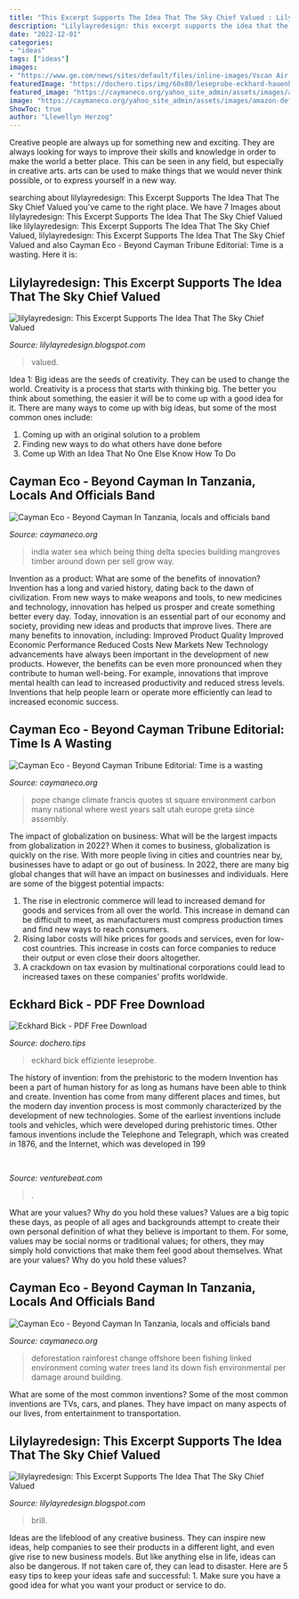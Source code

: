 ```yaml
---
title: "This Excerpt Supports The Idea That The Sky Chief Valued : Lilylayredesign: This Excerpt Supports The Idea That The Sky Chief Valued"
description: "Lilylayredesign: this excerpt supports the idea that the sky chief valued"
date: "2022-12-01"
categories:
- "ideas"
tags: ["ideas"]
images:
- "https://www.ge.com/news/sites/default/files/inline-images/Vscan Air next to Stehoscope_0.jpeg"
featuredImage: "https://dochero.tips/img/60x80/leseprobe-eckhard-hauenherm-effiziente-kommunikati_5d6a2915097c475e7c8b461b.jpg"
featured_image: "https://caymaneco.org/yahoo_site_admin/assets/images/amazon-deforestation.231110508_std.jpg"
image: "https://caymaneco.org/yahoo_site_admin/assets/images/amazon-deforestation.231110508_std.jpg"
ShowToc: true
author: "Llewellyn Herzog"
---
```



Creative people are always up for something new and exciting. They are always looking for ways to improve their skills and knowledge in order to make the world a better place. This can be seen in any field, but especially in creative arts. arts can be used to make things that we would never think possible, or to express yourself in a new way.

	

		
searching about lilylayredesign: This Excerpt Supports The Idea That The Sky Chief Valued you've came to the right place. We have 7 Images about lilylayredesign: This Excerpt Supports The Idea That The Sky Chief Valued like lilylayredesign: This Excerpt Supports The Idea That The Sky Chief Valued, lilylayredesign: This Excerpt Supports The Idea That The Sky Chief Valued and also Cayman Eco - Beyond Cayman ﻿﻿﻿﻿﻿﻿Tribune Editorial: Time is a wasting. Here it is:
		
    
## Lilylayredesign: This Excerpt Supports The Idea That The Sky Chief Valued

<img loading=lazy src="https://www.ge.com/news/sites/default/files/inline-images/Vscan Air next to Stehoscope_0.jpeg" onerror="this.onerror=null;this.src='https://tse3.mm.bing.net/th?id=OIP.OOWfiR_jNUZ8yf10N0JHVgHaDl&amp;pid=15.1';" alt="lilylayredesign: This Excerpt Supports The Idea That The Sky Chief Valued">

_Source: lilylayredesign.blogspot.com_

>valued. 

	

Idea 1: Big ideas are the seeds of creativity. They can be used to change the world.
Creativity is a process that starts with thinking big. The better you think about something, the easier it will be to come up with a good idea for it. There are many ways to come up with big ideas, but some of the most common ones include:
1. Coming up with an original solution to a problem
2. Finding new ways to do what others have done before
3. Come up With an Idea That No One Else Know How To Do

    
## Cayman Eco - Beyond Cayman In Tanzania, Locals And Officials Band

<img loading=lazy src="https://e360.yale.edu/assets/site/_400x225_crop_center-center/Reuters_KeralaFloodingAugust2018_web.jpg" onerror="this.onerror=null;this.src='https://tse4.mm.bing.net/th?id=OIP.BsshPYf9lf5v9FOs8kcyogAAAA&amp;pid=15.1';" alt="Cayman Eco - Beyond Cayman In Tanzania, locals and officials band">

_Source: caymaneco.org_

>india water sea which being thing delta species building mangroves timber around down per sell grow way. 

	

Invention as a product: What are some of the benefits of innovation?
Invention has a long and varied history, dating back to the dawn of civilization. From new ways to make weapons and tools, to new medicines and technology, innovation has helped us prosper and create something better every day. Today, innovation is an essential part of our economy and society, providing new ideas and products that improve lives. There are many benefits to innovation, including: 
Improved Product Quality 
Improved Economic Performance 
Reduced Costs 
New Markets 
New Technology advancements have always been important in the development of new products. However, the benefits can be even more pronounced when they contribute to human well-being. For example, innovations that improve mental health can lead to increased productivity and reduced stress levels. Inventions that help people learn or operate more efficiently can lead to increased economic success.

    
## Cayman Eco - Beyond Cayman ﻿﻿﻿﻿﻿﻿Tribune Editorial: Time Is A Wasting

<img loading=lazy src="https://caymaneco.org/yahoo_site_admin/assets/images/Pope_climate_change.181122420_std.jpg" onerror="this.onerror=null;this.src='https://tse4.mm.bing.net/th?id=OIP.6Y2Sd3ydJwDYlOvT6ZjEUwEsDH&amp;pid=15.1';" alt="Cayman Eco - Beyond Cayman ﻿﻿﻿﻿﻿﻿Tribune Editorial: Time is a wasting">

_Source: caymaneco.org_

>pope change climate francis quotes st square environment carbon many national where west years salt utah europe greta since assembly. 

	

The impact of globalization on business: What will be the largest impacts from globalization in 2022?
When it comes to business, globalization is quickly on the rise. With more people living in cities and countries near by, businesses have to adapt or go out of business. In 2022, there are many big global changes that will have an impact on businesses and individuals. Here are some of the biggest potential impacts: 
1) The rise in electronic commerce will lead to increased demand for goods and services from all over the world. This increase in demand can be difficult to meet, as manufacturers must compress production times and find new ways to reach consumers. 
2) Rising labor costs will hike prices for goods and services, even for low-cost countries. This increase in costs can force companies to reduce their output or even close their doors altogether. 
3) A crackdown on tax evasion by multinational corporations could lead to increased taxes on these companies’ profits worldwide.

    
## Eckhard Bick - PDF Free Download

<img loading=lazy src="https://dochero.tips/img/60x80/leseprobe-eckhard-hauenherm-effiziente-kommunikati_5d6a2915097c475e7c8b461b.jpg" onerror="this.onerror=null;this.src='https://tse3.mm.bing.net/th?id=OIP.UCw7YjH2JrGVCuYipsEzRAAAAA&amp;pid=15.1';" alt="Eckhard Bick - PDF Free Download">

_Source: dochero.tips_

>eckhard bick effiziente leseprobe. 

	

The history of invention: from the prehistoric to the modern
Invention has been a part of human history for as long as humans have been able to think and create. Invention has come from many different places and times, but the modern day invention process is most commonly characterized by the development of new technologies. Some of the earliest inventions include tools and vehicles, which were developed during prehistoric times. Other famous inventions include the Telephone and Telegraph, which was created in 1876, and the Internet, which was developed in 199
    
## 

<img loading=lazy src="https://venturebeat.com/wp-content/uploads/2020/04/superplus-Hills_of_Steel_2_GamePlay.jpg?w=800" onerror="this.onerror=null;this.src='https://tse1.mm.bing.net/th?id=OIP.CIn9d4yIJMVcFRsH4AdGBgHaDt&amp;pid=15.1';" alt="">

_Source: venturebeat.com_

>. 

	

What are your values? Why do you hold these values?
Values are a big topic these days, as people of all ages and backgrounds attempt to create their own personal definition of what they believe is important to them. For some, values may be social norms or traditional values; for others, they may simply hold convictions that make them feel good about themselves. What are your values? Why do you hold these values?

    
## Cayman Eco - Beyond Cayman In Tanzania, Locals And Officials Band

<img loading=lazy src="https://caymaneco.org/yahoo_site_admin/assets/images/amazon-deforestation.231110508_std.jpg" onerror="this.onerror=null;this.src='https://tse4.mm.bing.net/th?id=OIP.5zF6Dn_9_uC5SDYvlNFeIQHaFj&amp;pid=15.1';" alt="Cayman Eco - Beyond Cayman In Tanzania, locals and officials band">

_Source: caymaneco.org_

>deforestation rainforest change offshore been fishing linked environment coming water trees land its down fish environmental per damage around building. 

	

What are some of the most common inventions?
Some of the most common inventions are TVs, cars, and planes. They have impact on many aspects of our lives, from entertainment to transportation.

    
## Lilylayredesign: This Excerpt Supports The Idea That The Sky Chief Valued

<img loading=lazy src="https://brill.com/view/book/9789004427235/9789004427235_i0013.png" onerror="this.onerror=null;this.src='https://tse1.mm.bing.net/th?id=OIP.9sSEakqHGoztzuCJWUqK4AHaEt&amp;pid=15.1';" alt="lilylayredesign: This Excerpt Supports The Idea That The Sky Chief Valued">

_Source: lilylayredesign.blogspot.com_

>brill. 

	

Ideas are the lifeblood of any creative business. They can inspire new ideas, help companies to see their products in a different light, and even give rise to new business models. But like anything else in life, ideas can also be dangerous. If not taken care of, they can lead to disaster. Here are 5 easy tips to keep your ideas safe and successful: 1. Make sure you have a good idea for what you want your product or service to do.

